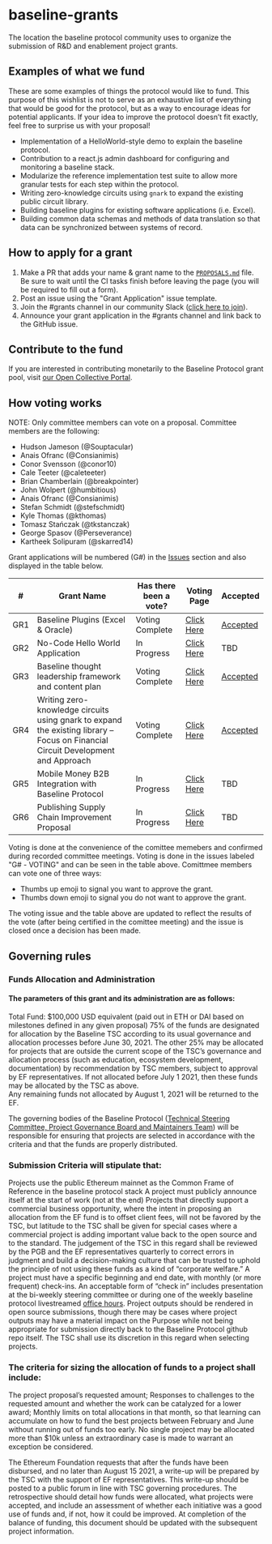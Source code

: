 # baseline-grants
The location the baseline protocol community uses to organize the submission of R&D and enablement project grants.

## Examples of what we fund
These are some examples of things the protocol would like to fund. This purpose of this wishlist is not to serve as an exhaustive list of everything that would be good for the protocol, but as a way to encourage ideas for potential applicants. If your idea to improve the protocol doesn’t fit exactly, feel free to surprise us with your proposal!

- Implementation of a HelloWorld-style demo to explain the baseline protocol.
- Contribution to a react.js admin dashboard for configuring and monitoring a baseline stack.
- Modularize the reference implementation test suite to allow more granular tests for each step within the protocol.
- Writing zero-knowledge circuits using `gnark` to expand the existing public circuit library.
- Building baseline plugins for existing software applications (i.e. Excel).
- Building common data schemas and methods of data translation so that data can be synchronized between systems of record.

## How to apply for a grant

1. Make a PR that adds your name & grant name to the  [`PROPOSALS.md`](https://github.com/ethereum-oasis/baseline-grants/blob/main/PROPOSALS.md) file. Be sure to wait until the CI tasks finish before leaving the page (you will be required to fill out a form).
2. Post an issue using the "Grant Application" issue template.
3. Join the #grants channel in our community Slack ([click here to join](https://join.slack.com/t/ethereum-baseline/shared_invite/zt-d6emqeci-bjzBsXBqK4D7tBTZ40AEfQ)).
4. Announce your grant application in the #grants channel and link back to the GitHub issue.

## Contribute to the fund
If you are interested in contributing monetarily to the Baseline Protocol grant pool, visit [our Open Collective Portal](https://opencollective.com/baseline-protocol).

## How voting works
NOTE: Only committee members can vote on a proposal. Committee members are the following:

- Hudson Jameson (@Souptacular)
- Anais Ofranc (@Consianimis)
- Conor Svensson (@conor10)
- Cale Teeter (@caleteeter)
- Brian Chamberlain (@breakpointer)
- John Wolpert (@humbitious)
- Anais Ofranc (@Consianimis)
- Stefan Schmidt (@stefschmidt)
- Kyle Thomas (@kthomas)
- Tomasz Stańczak (@tkstanczak)
- George Spasov (@Perseverance)
- Kartheek Solipuram (@skarred14)

Grant applications will be numbered (G#) in the [Issues](https://github.com/ethereum-oasis/baseline-grants/issues) section and also displayed in the table below.

|  #  | Grant Name | Has there been a vote? | Voting Page | Accepted |
| --- |        ---        |       ---       |     ---     |    ---   |
| GR1  |    Baseline Plugins (Excel & Oracle)     |       Voting Complete       | [Click Here](https://github.com/ethereum-oasis/baseline-grants/issues/11)  |    [Accepted](https://github.com/ethereum-oasis/baseline-grants/issues/12)   |
| GR2  |    No-Code Hello World Application       |       In Progress       | [Click Here](https://github.com/ethereum-oasis/baseline-grants/issues/7)  |    TBD   |
| GR3  |   Baseline thought leadership framework and content plan     |       Voting Complete       | [Click Here](https://github.com/ethereum-oasis/baseline-grants/issues/4)  |    [Accepted](https://github.com/ethereum-oasis/baseline-grants/issues/14)   |
| GR4  |   Writing zero-knowledge circuits using gnark to expand the existing library – Focus on Financial Circuit Development and Approach     |       Voting Complete       | [Click Here](https://github.com/ethereum-oasis/baseline-grants/issues/16)  |    [Accepted](https://github.com/ethereum-oasis/baseline-grants/issues/18)   |
| GR5  |    Mobile Money B2B Integration with Baseline Protocol       |       In Progress       | [Click Here](https://github.com/ethereum-oasis/baseline-grants/issues/27)  |    TBD   |
| GR6  |    Publishing Supply Chain Improvement Proposal       |       In Progress       | [Click Here](https://github.com/ethereum-oasis/baseline-grants/issues/28)  |    TBD   |

Voting is done at the convenience of the comittee memebers and confirmed during recorded committee meetings. Voting is done in the issues labeled "G# - VOTING" and can be seen in the table above. Comittmee members can vote one of three ways:
- Thumbs up emoji to signal you want to approve the grant.
- Thumbs down emoji to signal you do not want to approve the grant.

The voting issue and the table above are updated to reflect the results of the vote (after being certified in the comittee meeting) and the issue is closed once a decision has been made.

## Governing rules
### Funds Allocation and Administration
#### The parameters of this grant and its administration are as follows:



Total Fund: $100,000 USD equivalent (paid out in ETH or DAI based on milestones defined in any given proposal)
75% of the funds are designated for allocation by the Baseline TSC according to its usual governance and allocation processes before June 30, 2021.
The other 25% may be allocated for projects that are outside the current scope of the TSC’s governance and allocation process (such as education, ecosystem development, documentation) by recommendation by TSC members, subject to approval by EF representatives.  If not allocated before July 1 2021, then these funds may be allocated by the TSC as above.  
Any remaining funds not allocated by August 1, 2021 will be returned to the EF.


The governing bodies of the Baseline Protocol ([Technical Steering Committee, Project Governance Board and Maintainers Team](https://docs.baseline-protocol.org/community/community-leaders)) will be responsible for ensuring that projects are selected in accordance with the criteria and that the funds are properly distributed.


### Submission Criteria will stipulate that:
Projects use the public Ethereum mainnet as the Common Frame of Reference in the baseline protocol stack
A project must publicly announce itself at the start of work (not at the end)
Projects that directly support a commercial business opportunity, where the intent in proposing an allocation from the EF fund is to offset client fees, will not be favored by the TSC, but latitude to the TSC shall be given for special cases where a commercial project is adding important value back to the open source and to the standard. The judgement of the TSC in this regard shall be reviewed by the PGB and the EF representatives quarterly to correct errors in judgment and build a decision-making culture that can be trusted to uphold the principle of not using these funds as a kind of “corporate welfare.”
A project must have a specific beginning and end date, with monthly (or more frequent) check-ins. An acceptable form of “check in” includes presentation at the bi-weekly steering committee or during one of the weekly baseline protocol livestreamed [office hours](https://youtube.com/playlist?list=PLxmhMSa49Q1CVwTdcUNeoqoME6GRwtSTA). 
Project outputs should be rendered in open source submissions, though there may be cases where project outputs may have a material impact on the Purpose while not being appropriate for submission directly back to the Baseline Protocol github repo itself. The TSC shall use its discretion in this regard when selecting projects.



### The criteria for sizing the allocation of funds to a project shall include:
The project proposal’s requested amount;
Responses to challenges to the requested amount and whether the work can be catalyzed for a lower award;
Monthly limits on total allocations in that month, so that learning can accumulate on how to fund the best projects between February and June without running out of funds too early.
No single project may be allocated more than $10k unless an extraordinary case is made to warrant an exception be considered.



The Ethereum Foundation requests that after the funds have been disbursed, and no later than August 15 2021, a write-up will be prepared by the TSC with the support of EF representatives. This write-up should be posted to a public forum in line with TSC governing procedures. The retrospective should detail how funds were allocated, what projects were accepted, and include an assessment of whether each initiative was a good use of funds and, if not, how it could be improved. At completion of the balance of funding, this document should be updated with the subsequent project information.
